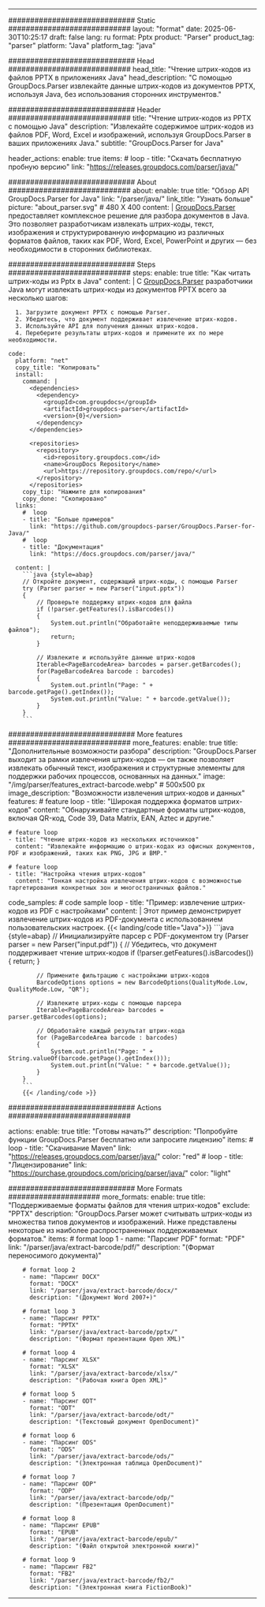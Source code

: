 


---
############################# Static ############################
layout: "format"
date:  2025-06-30T10:25:17
draft: false
lang: ru
format: Pptx
product: "Parser"
product_tag: "parser"
platform: "Java"
platform_tag: "java"

############################# Head ############################
head_title: "Чтение штрих-кодов из файлов PPTX в приложениях Java"
head_description: "С помощью GroupDocs.Parser извлекайте данные штрих-кодов из документов PPTX, используя Java, без использования сторонних инструментов."

############################# Header ############################
title: "Чтение штрих-кодов из PPTX с помощью Java" 
description: "Извлекайте содержимое штрих-кодов из файлов PDF, Word, Excel и изображений, используя GroupDocs.Parser в ваших приложениях Java."
subtitle: "GroupDocs.Parser for Java" 

header_actions:
  enable: true
  items:
    #  loop
    - title: "Скачать бесплатную пробную версию"
      link: "https://releases.groupdocs.com/parser/java/"
      
############################# About ############################
about:
    enable: true
    title: "Обзор API GroupDocs.Parser for Java"
    link: "/parser/java/"
    link_title: "Узнать больше"
    picture: "about_parser.svg" # 480 X 400
    content: |
       [GroupDocs.Parser](/parser/java/) предоставляет комплексное решение для разбора документов в Java. Это позволяет разработчикам извлекать штрих-коды, текст, изображения и структурированную информацию из различных форматов файлов, таких как PDF, Word, Excel, PowerPoint и других — без необходимости в сторонних библиотеках.

############################# Steps ############################
steps:
    enable: true
    title: "Как читать штрих-коды из Pptx в Java"
    content: |
      С [GroupDocs.Parser](/parser/java/) разработчики Java могут извлекать штрих-коды из документов PPTX всего за несколько шагов:
      
      1. Загрузите документ PPTX с помощью Parser.
      2. Убедитесь, что документ поддерживает извлечение штрих-кодов.
      3. Используйте API для получения данных штрих-кодов.
      4. Переберите результаты штрих-кодов и примените их по мере необходимости.
   
    code:
      platform: "net"
      copy_title: "Копировать"
      install:
        command: |
          <dependencies>
            <dependency>
              <groupId>com.groupdocs</groupId>
              <artifactId>groupdocs-parser</artifactId>
              <version>{0}</version>
            </dependency>
          </dependencies>

          <repositories>
            <repository>
              <id>repository.groupdocs.com</id>
              <name>GroupDocs Repository</name>
              <url>https://repository.groupdocs.com/repo/</url>
            </repository>
          </repositories>
        copy_tip: "Нажмите для копирования"
        copy_done: "Скопировано"
      links:
        #  loop
        - title: "Больше примеров"
          link: "https://github.com/groupdocs-parser/GroupDocs.Parser-for-Java/"
        #  loop
        - title: "Документация"
          link: "https://docs.groupdocs.com/parser/java/"
          
      content: |
        ```java {style=abap}
        // Откройте документ, содержащий штрих-коды, с помощью Parser
        try (Parser parser = new Parser("input.pptx"))
        {
            // Проверьте поддержку штрих-кодов для файла
            if (!parser.getFeatures().isBarcodes())
            {
                System.out.println("Обработайте неподдерживаемые типы файлов");
                return;
            }

            // Извлеките и используйте данные штрих-кодов
            Iterable<PageBarcodeArea> barcodes = parser.getBarcodes();
            for(PageBarcodeArea barcode : barcodes)
            {
                System.out.println("Page: " + barcode.getPage().getIndex());
                System.out.println("Value: " + barcode.getValue());
            }
        }
        ```            

############################# More features ############################
more_features:
  enable: true
  title: "Дополнительные возможности разбора"
  description: "GroupDocs.Parser выходит за рамки извлечения штрих-кодов — он также позволяет извлекать обычный текст, изображения и структурные элементы для поддержки рабочих процессов, основанных на данных."
  image: "/img/parser/features_extract-barcode.webp" # 500x500 px
  image_description: "Возможности извлечения штрих-кодов и данных"
  features:
    # feature loop
    - title: "Широкая поддержка форматов штрих-кодов"
      content: "Обнаруживайте стандартные форматы штрих-кодов, включая QR-код, Code 39, Data Matrix, EAN, Aztec и другие."

    # feature loop
    - title: "Чтение штрих-кодов из нескольких источников"
      content: "Извлекайте информацию о штрих-кодах из офисных документов, PDF и изображений, таких как PNG, JPG и BMP."

    # feature loop
    - title: "Настройка чтения штрих-кодов"
      content: "Тонкая настройка извлечения штрих-кодов с возможностью таргетирования конкретных зон и многостраничных файлов."
      
  code_samples:
    # code sample loop
    - title: "Пример: извлечение штрих-кодов из PDF с настройками"
      content: |
        Этот пример демонстрирует извлечение штрих-кодов из PDF-документа с использованием пользовательских настроек.
        {{< landing/code title="Java">}}
        ```java {style=abap}
        //  Инициализируйте парсер с PDF-документом
        try (Parser parser = new Parser("input.pdf"))
        {
            // Убедитесь, что документ поддерживает чтение штрих-кодов
            if (!parser.getFeatures().isBarcodes())
            {
                return;
            }

            // Примените фильтрацию с настройками штрих-кодов
            BarcodeOptions options = new BarcodeOptions(QualityMode.Low, QualityMode.Low, "QR");

            // Извлеките штрих-коды с помощью парсера
            Iterable<PageBarcodeArea> barcodes = parser.getBarcodes(options);

            // Обработайте каждый результат штрих-кода
            for (PageBarcodeArea barcode : barcodes)
            {
                System.out.println("Page: " + String.valueOf(barcode.getPage().getIndex()));
                System.out.println("Value: " + barcode.getValue());
            }
        }
        ```
        {{< /landing/code >}}


############################# Actions ############################

actions:
  enable: true
  title: "Готовы начать?"
  description: "Попробуйте функции GroupDocs.Parser бесплатно или запросите лицензию"
  items:
    #  loop
    - title: "Скачивание Maven"
      link: "https://releases.groupdocs.com/parser/java/"
      color: "red"
        #  loop
    - title: "Лицензирование"
      link: "https://purchase.groupdocs.com/pricing/parser/java/"
      color: "light"


############################# More Formats #####################
more_formats:
    enable: true
    title: "Поддерживаемые форматы файлов для чтения штрих-кодов"
    exclude: "PPTX"
    description: "GroupDocs.Parser может считывать штрих-коды из множества типов документов и изображений. Ниже представлены некоторые из наиболее распространенных поддерживаемых форматов."
    items: 
        # format loop 1
        - name: "Парсинг PDF"
          format: "PDF"
          link: "/parser/java/extract-barcode/pdf/"
          description: "(Формат переносимого документа)"
          
        # format loop 2
        - name: "Парсинг DOCX"
          format: "DOCX"
          link: "/parser/java/extract-barcode/docx/"
          description: "(Документ Word 2007+)"
          
        # format loop 3
        - name: "Парсинг PPTX"
          format: "PPTX"
          link: "/parser/java/extract-barcode/pptx/"
          description: "(Формат презентации Open XML)"
          
        # format loop 4
        - name: "Парсинг XLSX"
          format: "XLSX"
          link: "/parser/java/extract-barcode/xlsx/"
          description: "(Рабочая книга Open XML)"
          
        # format loop 5
        - name: "Парсинг ODT"
          format: "ODT"
          link: "/parser/java/extract-barcode/odt/"
          description: "(Текстовый документ OpenDocument)"
          
        # format loop 6
        - name: "Парсинг ODS"
          format: "ODS"
          link: "/parser/java/extract-barcode/ods/"
          description: "(Электронная таблица OpenDocument)"
          
        # format loop 7
        - name: "Парсинг ODP"
          format: "ODP"
          link: "/parser/java/extract-barcode/odp/"
          description: "(Презентация OpenDocument)"
          
        # format loop 8
        - name: "Парсинг EPUB"
          format: "EPUB"
          link: "/parser/java/extract-barcode/epub/"
          description: "(Файл открытой электронной книги)"
          
        # format loop 9
        - name: "Парсинг FB2"
          format: "FB2"
          link: "/parser/java/extract-barcode/fb2/"
          description: "(Электронная книга FictionBook)"
         
          

---